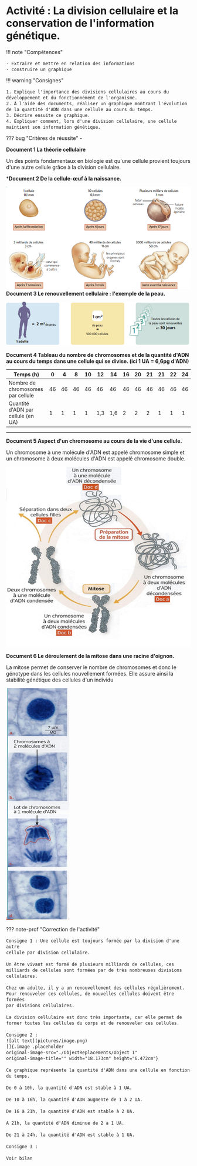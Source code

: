 # Activité : La division cellulaire et la conservation de l'information génétique.


!!! note "Compétences"

    - Extraire et mettre en relation des informations 
    - construire un graphique 

!!! warning "Consignes"

    1. Explique l'importance des divisions cellulaires au cours du développement et du fonctionnement de l'organisme.
    2. À l'aide des documents, réaliser un graphique montrant l'évolution de la quantité d'ADN dans une cellule au cours du temps.
    3. Décrire ensuite ce graphique.
    4. Expliquer comment, lors d'une division cellulaire, une cellule maintient son information génétique.
    
??? bug "Critères de réussite"
    - 





**Document 1 La théorie cellulaire**

Un des points fondamentaux en biologie est qu'une cellule provient toujours d'une autre cellule grâce à la division cellulaire.

***Document 2 De la cellule-œuf à la naissance.**


![](pictures/CellOeufBebe.png)
**Document 3 Le renouvellement cellulaire : l'exemple de la peau.**

![](pictures/renouveCellPeau.png)

**Document 4 Tableau du nombre de chromosomes et de la quantité d'ADN au cours du temps dans une cellule qui se divise. (ici 1 UA = 6,6pg d'ADN)**

  |Temps (h) |0    |4    |8    |10  | 12    |14    |16   |20   |21   |21   |22  | 24|
|------------------------------------ |---- |---- |----| ----| -----| -----| ---- |----| ----| ----| ---- |----|
  |Nombre de chromosomes par cellule    |46 |  46|   46  | 46 |  46|    46|    46|   46|   46|   46|   46  | 46|
  |Quantité d'ADN par cellule (en UA)  | 1  |  1   | 1   | 1   | 1,3  | 1,6  | 2   | 2   | 2   | 1   | 1  |  1|
  ------------------------------------ ---- ---- ---- ---- ----- ----- ---- ---- ---- ---- ---- ----

**Document 5 Aspect d'un  chromosome au cours de la vie  d'une cellule.**

Un chromosome à une molécule d'ADN est appelé chromosome  simple et un chromosome à deux  molécules d'ADN est appelé chromosome double.         


![](./pictures/chromCycleCell.png)


**Document 6 Le déroulement de la mitose dans une racine  d'oignon.**

La mitose permet de conserver le nombre de chromosomes et donc le génotype dans les cellules nouvellement formées. Elle assure ainsi la stabilité  génétique des cellules d'un individu     

![](pictures/mitoseOignon.png)

??? note-prof "Correction de l'activité" 

    Consigne 1 : Une cellule est toujours formée par la division d'une autre
    cellule par division cellulaire.

    Un être vivant est formé de plusieurs milliards de cellules, ces
    milliards de cellules sont formées par de très nombreuses divisions
    cellulaires.

    Chez un adulte, il y a un renouvellement des cellules régulièrement.
    Pour renouveler ces cellules, de nouvelles cellules doivent être formées
    par divisions cellulaires.

    La division cellulaire est donc très importante, car elle permet de
    former toutes les cellules du corps et de renouveler ces cellules.

    Consigne 2 :
    ![alt text](pictures/image.png)
    []{.image .placeholder
    original-image-src="./ObjectReplacements/Object 1"
    original-image-title="" width="18.173cm" height="6.472cm"}

    Ce graphique représente la quantité d'ADN dans une cellule en fonction
    du temps.

    De 0 à 10h, la quantité d'ADN est stable à 1 UA.

    De 10 à 16h, la quantité d'ADN augmente de 1 à 2 UA.

    De 16 à 21h, la quantité d'ADN est stable à 2 UA.

    A 21h, la quantité d'ADN diminue de 2 à 1 UA.

    De 21 à 24h, la quantité d'ADN est stable à 1 UA.

    Consigne 3 :

    Voir bilan